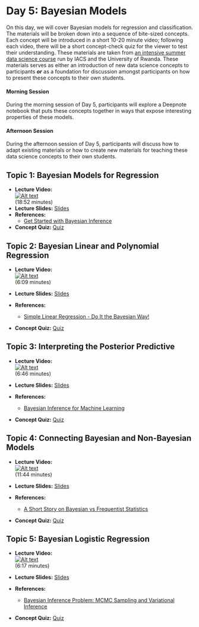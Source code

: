 # Day 5: Bayesian Models

On this day, we will cover Bayesian models for regression and classification. The materials will be broken down into a
sequence of bite-sized concepts. Each concept will be introduced in a short 10-20 minute video; following each video, there
will be a short concept-check quiz for the viewer to test their understanding. These materials are taken from [an intensive
summer data science course](https://onefishy.github.io/Rwanda-Data-Science/) run by IACS and the University of Rwanda. These
materials serves as either an introduction of new data science concepts to participants ***or*** as a foundation for
discussion amongst participants on how to present these concepts to their own students.

#### Morning Session
During the morning session of Day 5, participants will explore a Deepnote notebook that puts these concepts together in ways
that expose interesting properties of these models. 

#### Afternoon Session
During the afternoon session of Day 5, participants will discuss how to adapt existing materials or how to create new
materials for teaching these data science concepts to their own students.


## **Topic 1:** Bayesian Models for Regression

- **Lecture Video:** <br>
[![Alt text](https://img.youtube.com/vi/Zp7UV7AthkI/0.jpg)](https://youtu.be/Zp7UV7AthkI) <br>
(18:52 minutes)
- **Lecture Slides:** [Slides](https://drive.google.com/file/d/16H8wMry5XaQ7vpmDUg3iMUxrQfTzLuvz/view?usp=sharing)
- **References:** 
  - [Get Started with Bayesian Inference](https://medium.com/@andreasherman/get-started-with-bayesian-inference-cec9ad4ccd55)
- **Concept Quiz:** [Quiz]()  
  
    
## **Topic 2:** Bayesian Linear and Polynomial Regression

- **Lecture Video:** <br>
[![Alt text](https://img.youtube.com/vi/PYKeGucTTWs/0.jpg)](https://youtu.be/PYKeGucTTWs) <br>
(6:09 minutes)

- **Lecture Slides:** [Slides](https://drive.google.com/file/d/1bz9o03V9FOl-vvpWzBIt5uLwYZo5Vl53/view?usp=sharing)
- **References:** 
  - [Simple Linear Regression - Do It the Bayesian Way!](https://towardsdatascience.com/introduction-to-bayesian-linear-regression-e66e60791ea7)
- **Concept Quiz:** [Quiz]() 
    
## **Topic 3:**  Interpreting the Posterior Predictive
- **Lecture Video:** <br>
[![Alt text](https://img.youtube.com/vi/mAon22ClzF8/0.jpg)](https://youtu.be/mAon22ClzF8) <br>
(6:46 minutes)

- **Lecture Slides:** [Slides](https://drive.google.com/file/d/1f0IP811JQ5KQODrPEWpChj3KdxJToKmf/view?usp=sharing)
- **References:** 
  - [Bayesian Inference for Machine Learning](https://wso2.com/blog/research/part-two-linear-regression)
- **Concept Quiz:** [Quiz]() 

## **Topic 4:**   Connecting Bayesian and Non-Bayesian Models

- **Lecture Video:** <br>
[![Alt text](https://img.youtube.com/vi/gSMQTEHnjyc/0.jpg)](https://youtu.be/gSMQTEHnjyc) <br>
(11:44 minutes)

- **Lecture Slides:** [Slides](https://drive.google.com/file/d/1c9TBPPaLICFIeKU57ne66chWgvR_nyu_/view?usp=sharing)
- **References:** 
  - [A Short Story on Bayesian vs Frequentist Statistics](https://medium.com/analytics-vidhya/a-short-story-on-bayesian-vs-frequentist-statistics-27f55ae56253)
- **Concept Quiz:** [Quiz]() 
  
## **Topic 5:**  Bayesian Logistic Regression

- **Lecture Video:** <br>
[![Alt text](https://img.youtube.com/vi/YdSbRI5fzbg/0.jpg)](https://youtu.be/YdSbRI5fzbg) <br>
(6:17 minutes)

- **Lecture Slides:** [Slides](https://drive.google.com/file/d/1fwey99oywsJSvpf--ivDAJ_WiyWGqbGp/view?usp=sharing)
- **References:** 
  - [Bayesian Inference Problem: MCMC Sampling and Variational Inference](https://towardsdatascience.com/bayesian-inference-problem-mcmc-and-variational-inference-25a8aa9bce29)
- **Concept Quiz:** [Quiz]() 

    
